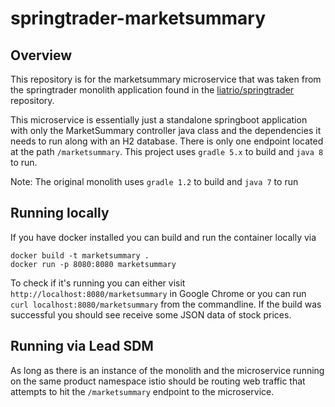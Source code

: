 # springtrader-marketsummary

## Overview

This repository is for the marketsummary microservice that was taken from the 
springtrader monolith application found in the [liatrio/springtrader](https://github.com/liatrio/springtrader)
repository. 

This microservice is essentially just a standalone springboot application with only
the MarketSummary controller java class and the dependencies it needs to run along with 
an H2 database. There is only one endpoint located at the path `/marketsummary`. This project
uses `gradle 5.x` to build and `java 8` to run.

Note: The original monolith uses `gradle 1.2` to build and `java 7` to run

## Running locally


If you have docker installed you can build and run the container locally via
```
docker build -t marketsummary .
docker run -p 8080:8080 marketsummary
```
To check if it's running you can either visit `http://localhost:8080/marketsummary` in Google Chrome
or you can run `curl localhost:8080/marketsummary` from the commandline. If the build was 
successful you should see receive some JSON data of stock prices.

## Running via Lead SDM

As long as there is an instance of the monolith and the microservice running on the same product namespace 
istio should be routing web traffic that attempts to hit the `/marketsummary` endpoint to the microservice.
